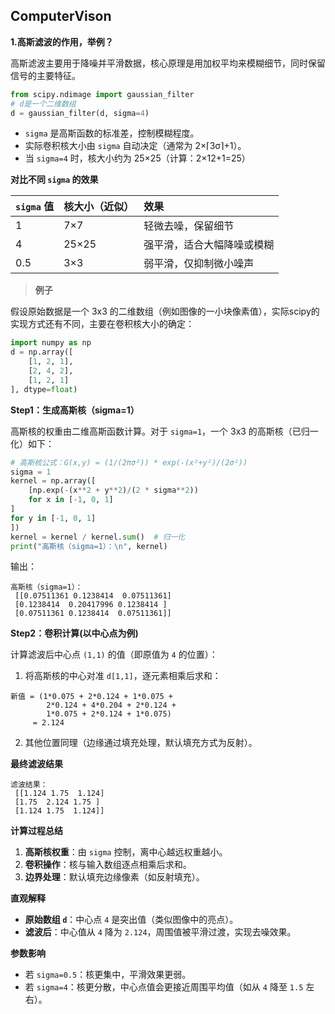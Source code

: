 ## ComputerVison

**1.高斯滤波的作用，举例？**

高斯滤波主要用于降噪并平滑数据，核心原理是用加权平均来模糊细节，同时保留信号的主要特征。

```python
from scipy.ndimage import gaussian_filter
# d是一个二维数组
d = gaussian_filter(d, sigma=4)
```

- `sigma` 是高斯函数的标准差，控制模糊程度。
- 实际卷积核大小由 `sigma` 自动决定（通常为 2×⌈3σ⌉+1）。
- 当 `sigma=4` 时，核大小约为 25×25（计算：2×12+1=25）

**对比不同 `sigma` 的效果**

| `sigma` 值 | 核大小（近似） | 效果                       |
| :--------- | :------------- | :------------------------- |
| 1          | 7×7            | 轻微去噪，保留细节         |
| 4          | 25×25          | 强平滑，适合大幅降噪或模糊 |
| 0.5        | 3×3            | 弱平滑，仅抑制微小噪声     |

>  **例子**

假设原始数据是一个 3x3 的二维数组（例如图像的一小块像素值），实际scipy的实现方式还有不同，主要在卷积核大小的确定：

```python
import numpy as np
d = np.array([
    [1, 2, 1],
    [2, 4, 2],
    [1, 2, 1]
], dtype=float)
```

**Step1：生成高斯核（sigma=1）**

高斯核的权重由二维高斯函数计算。对于 `sigma=1`，一个 3x3 的高斯核（已归一化）如下：

```python
# 高斯核公式：G(x,y) = (1/(2πσ²)) * exp(-(x²+y²)/(2σ²))
sigma = 1
kernel = np.array([
    [np.exp(-(x**2 + y**2)/(2 * sigma**2)) 
    for x in [-1, 0, 1]
] 
for y in [-1, 0, 1]
])
kernel = kernel / kernel.sum()  # 归一化
print("高斯核（sigma=1）：\n", kernel)
```

输出：

```
高斯核（sigma=1）：
 [[0.07511361 0.1238414  0.07511361]
 [0.1238414  0.20417996 0.1238414 ]
 [0.07511361 0.1238414  0.07511361]]
```

**Step2：卷积计算(以中心点为例)**

计算滤波后中心点 `(1,1)` 的值（即原值为 `4` 的位置）：

1. 将高斯核的中心对准 `d[1,1]`，逐元素相乘后求和：

```
新值 = (1*0.075 + 2*0.124 + 1*0.075 +
        2*0.124 + 4*0.204 + 2*0.124 +
        1*0.075 + 2*0.124 + 1*0.075)
     = 2.124
```

2. 其他位置同理（边缘通过填充处理，默认填充方式为反射）。

**最终滤波结果**

```
滤波结果：
 [[1.124 1.75  1.124]
 [1.75  2.124 1.75 ]
 [1.124 1.75  1.124]]
```

**计算过程总结**

1. **高斯核权重**：由 `sigma` 控制，离中心越远权重越小。
2. **卷积操作**：核与输入数组逐点相乘后求和。
3. **边界处理**：默认填充边缘像素（如反射填充）。

**直观解释**

- **原始数组 `d`**：中心点 `4` 是突出值（类似图像中的亮点）。
- **滤波后**：中心值从 `4` 降为 `2.124`，周围值被平滑过渡，实现去噪效果。

**参数影响**

- 若 `sigma=0.5`：核更集中，平滑效果更弱。
- 若 `sigma=4`：核更分散，中心点值会更接近周围平均值（如从 `4` 降至 `1.5` 左右）。

















